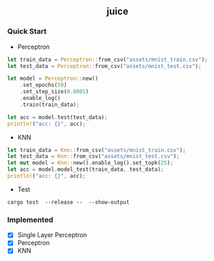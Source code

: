 <div align="center">

## juice

</div>

### Quick Start

* Perceptron

```Rust
let train_data = Perceptron::from_csv("assets/mnist_train.csv");
let test_data = Perceptron::from_csv("assets/mnist_test.csv");

let model = Perceptron::new()
    .set_epochs(50)
    .set_step_size(0.0001)
    .enable_log()
    .train(train_data);

let acc = model.test(test_data);
println!("acc: {}", acc);
```

* KNN

```Rust
let train_data = Knn::from_csv("assets/mnist_train.csv");
let test_data = Knn::from_csv("assets/mnist_test.csv");
let mut model = Knn::new().enable_log().set_topk(25);
let acc = model.model_test(train_data, test_data);
println!("acc: {}", acc);
```

* Test

```shell
cargo test  --release --  --show-output
```

### Implemented

- [x] Single Layer Perceptron
- [x] Perceptron
- [x] KNN
